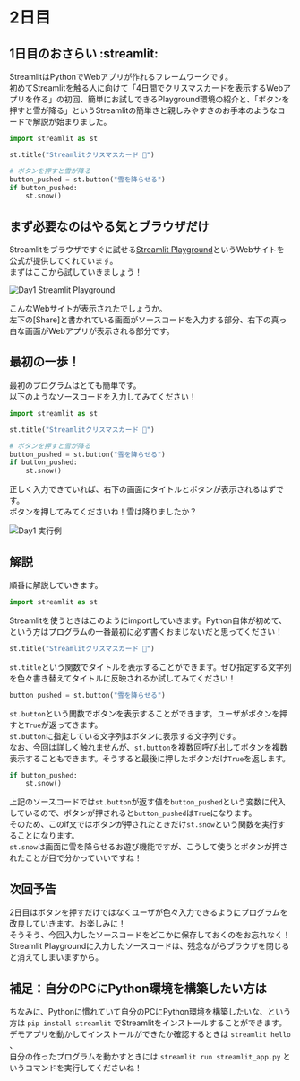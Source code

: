 # 2日目

## 1日目のおさらい :streamlit: 

StreamlitはPythonでWebアプリが作れるフレームワークです。  
初めてStreamlitを触る人に向けて「4日間でクリスマスカードを表示するWebアプリを作る」の初回、簡単にお試しできるPlayground環境の紹介と、「ボタンを押すと雪が降る」というStreamlitの簡単さと親しみやすさのお手本のようなコードで解説が始まりました。  

```py:work1.py
import streamlit as st

st.title("Streamlitクリスマスカード 🎅")

# ボタンを押すと雪が降る
button_pushed = st.button("雪を降らせる")
if button_pushed:
    st.snow()
```



## まず必要なのはやる気とブラウザだけ

Streamlitをブラウザですぐに試せる[Streamlit Playground](https://streamlit.io/playground?example=blank)というWebサイトを公式が提供してくれています。  
まずはここから試していきましょう！  

![Day1 Streamlit Playground](app/static/day1_streamlit_playground.png "Streamlit Playground")

こんなWebサイトが表示されたでしょうか。  
左下の[Share]と書かれている画面がソースコードを入力する部分、右下の真っ白な画面がWebアプリが表示される部分です。  

## 最初の一歩！

最初のプログラムはとても簡単です。  
以下のようなソースコードを入力してみてください！  

```py:work1.py
import streamlit as st

st.title("Streamlitクリスマスカード 🎅")

# ボタンを押すと雪が降る
button_pushed = st.button("雪を降らせる")
if button_pushed:
    st.snow()
```

正しく入力できていれば、右下の画面にタイトルとボタンが表示されるはずです。  
ボタンを押してみてくださいね！雪は降りましたか？  

![Day1 実行例](app/static/day1_result.png "最初の一歩！")

## 解説

順番に解説していきます。  

```py
import streamlit as st
```

Streamlitを使うときはこのようにimportしていきます。Python自体が初めて、という方はプログラムの一番最初に必ず書くおまじないだと思ってください！  

```py
st.title("Streamlitクリスマスカード 🎅")
```

```st.title```という関数でタイトルを表示することができます。ぜひ指定する文字列を色々書き替えてタイトルに反映されるか試してみてください！  

```py
button_pushed = st.button("雪を降らせる")
```

```st.button```という関数でボタンを表示することができます。ユーザがボタンを押すと```True```が返ってきます。  
```st.button```に指定している文字列はボタンに表示する文字列です。  
なお、今回は詳しく触れませんが、```st.button```を複数回呼び出してボタンを複数表示することもできます。そうすると最後に押したボタンだけ```True```を返します。  

```py
if button_pushed:
    st.snow()
```

上記のソースコードでは```st.button```が返す値を```button_pushed```という変数に代入しているので、ボタンが押されると```button_pushed```は```True```になります。  
そのため、このif文ではボタンが押されたときだけ```st.snow```という関数を実行することになります。  
```st.snow```は画面に雪を降らせるお遊び機能ですが、こうして使うとボタンが押されたことが目で分かっていいですね！  

## 次回予告

2日目はボタンを押すだけではなくユーザが色々入力できるようにプログラムを改良していきます。お楽しみに！  
そうそう、今回入力したソースコードをどこかに保存しておくのをお忘れなく！Streamlit Playgroundに入力したソースコードは、残念ながらブラウザを閉じると消えてしまいますから。  

## 補足：自分のPCにPython環境を構築したい方は

ちなみに、Pythonに慣れていて自分のPCにPython環境を構築したいな、という方は ```pip install streamlit``` でStreamlitをインストールすることができます。  
デモアプリを動かしてインストールができたか確認するときは ```streamlit hello``` 、  
自分の作ったプログラムを動かすときには ```streamlit run streamlit_app.py``` というコマンドを実行してくださいね！  
